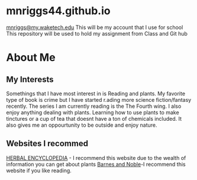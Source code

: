# mnriggs44.github.io
mnriggs@my.waketech.edu
This will be my account that I use for school
This repository will be used to hold my assignment from Class and Git hub
# About Me
## My Interests 
Somethings that I have most interest in is Reading and plants. My favorite type of book is crime but I have started r.ading more science fiction/fantasy recently. The series I am currently reading is the The Fourth wing. I also enjoy anything dealing with plants. Learning how to use plants to make tinctures or a cup of tea that doesnt have a ton of chemicals included.  It also gives me an oppourtunity to be outside and enjoy nature.  
## Websites I recommed
[HERBAL ENCYCLOPEDIA](https://cloverleaffarmherbs.com/) - I recommend this website due to the wealth of information you can get about plants
[Barnes and Noble](https://www.barnesandnoble.com/)-I recommend this website if you like reading. 
